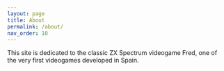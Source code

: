 ```yaml
---
layout: page
title: About
permalink: /about/
nav_order: 10
---
```


This site is dedicated to the classic ZX Spectrum videogame Fred, one
of the very first videogames developed in Spain.
